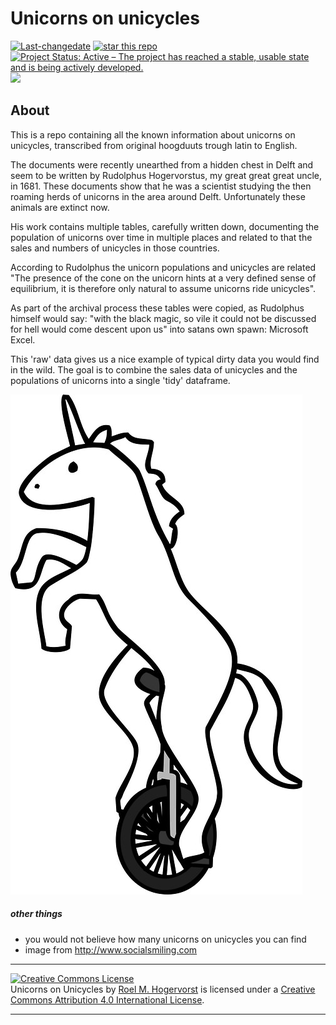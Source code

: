 Unicorns on unicycles
================

[![Last-changedate](https://img.shields.io/badge/last%20change-2018--03--11-yellowgreen.svg)](/commits/master) [![star this repo](http://githubbadges.com/star.svg?user=RMHogervorst&repo=unicorns_on_unicycles&style=flat)](https://github.com/RMHogervorst/unicorns_on_unicycles) [![Project Status: Active – The project has reached a stable, usable state and is being actively developed.](http://www.repostatus.org/badges/latest/active.svg)](http://www.repostatus.org/#active) ![](https://img.shields.io/badge/lifecycle-stable-brightgreen.svg)

About
-----

This is a repo containing all the known information about unicorns on unicycles, transcribed from original hoogduuts trough latin to English.

The documents were recently unearthed from a hidden chest in Delft and seem to be written by Rudolphus Hogervorstus, my great great great uncle, in 1681. These documents show that he was a scientist studying the then roaming herds of unicorns in the area around Delft. Unfortunately these animals are extinct now.

His work contains multiple tables, carefully written down, documenting the population of unicorns over time in multiple places and related to that the sales and numbers of unicycles in those countries.

According to Rudolphus the unicorn populations and unicycles are related "The presence of the cone on the unicorn hints at a very defined sense of equilibrium, it is therefore only natural to assume unicorns ride unicycles".

As part of the archival process these tables were copied, as Rudolphus himself would say: "with the black magic, so vile it could not be discussed for hell would come descent upon us" into satans own spawn: Microsoft Excel.

This 'raw' data gives us a nice example of typical dirty data you would find in the wild. The goal is to combine the sales data of unicycles and the populations of unicorns into a single 'tidy' dataframe.

![](img/unicorn1.jpg)

##### other things

-   you would not believe how many unicorns on unicycles you can find
-   image from <http://www.socialsmiling.com>

<hr>
<a rel="license" href="http://creativecommons.org/licenses/by/4.0/"><img alt="Creative Commons License" style="border-width:0" src="https://i.creativecommons.org/l/by/4.0/88x31.png" /></a><br /><span xmlns:dct="http://purl.org/dc/terms/" href="http://purl.org/dc/dcmitype/Dataset" property="dct:title" rel="dct:type">Unicorns on Unicycles</span> by <a xmlns:cc="http://creativecommons.org/ns#" href="https://github.com/RMHogervorst/unicorns_on_unicycles" property="cc:attributionName" rel="cc:attributionURL">Roel M. Hogervorst</a> is licensed under a <a rel="license" href="http://creativecommons.org/licenses/by/4.0/">Creative Commons Attribution 4.0 International License</a>.

<hr>

